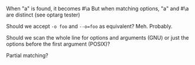 When "a" is found, it becomes #\a
But when matching options, "a" and #\a are distinct (see optarg tester)

Should we accept `-o foo` and `--o=foo` as equivalent?
Meh. Probably.

Should we scan the whole line for options and arguments (GNU)
or just the options before the first argument (POSIX)?

Partial matching?

